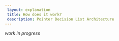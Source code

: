 ```yaml
---
 layout: explanation
 title: How does it work?
 description: Pointer Decision List Architecture
---
```


*work in progress*

